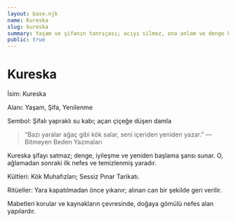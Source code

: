 ```yaml
---
layout: base.njk
name: Kureska
slug: kureska
summary: Yaşam ve şifanın tanrıçası; acıyı silmez, ona anlam ve denge katar.
public: true
---
```


# Kureska

İsim: Kureska

Alanı: Yaşam, Şifa, Yenilenme

Sembol: Şifalı yapraklı su kabı; açan çiçeğe düşen damla

> “Bazı yaralar ağaç gibi kök salar, seni içeriden yeniden yazar.” — Bitmeyen Beden Yazmaları

Kureska şifayı satmaz; denge, iyileşme ve yeniden başlama şansı sunar. O, ağlamadan sonraki ilk nefes ve temizlenmiş yaradır.

Kültleri: Kök Muhafızları; Sessiz Pınar Tarikatı.

Ritüeller: Yara kapatılmadan önce yıkanır; alınan can bir şekilde geri verilir.

Mabetleri korular ve kaynakların çevresinde, doğaya gömülü nefes alan yapılardır.
